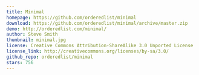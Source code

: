 ```yaml
---
title: Minimal
homepage: https://github.com/orderedlist/minimal
download: https://github.com/orderedlist/minimal/archive/master.zip
demo: http://orderedlist.com/minimal/
author: Steve Smith
thumbnail: minimal.jpg
license: Creative Commons Attribution-ShareAlike 3.0 Unported License
license_link: http://creativecommons.org/licenses/by-sa/3.0/
github_repo: orderedlist/minimal
stars: 756
---
```

